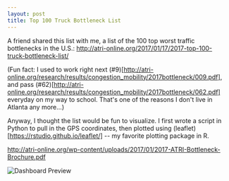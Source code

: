 ```yaml
---
layout: post
title: Top 100 Truck Bottleneck List
---
```


A friend shared this list with me, a list of the 100 top worst traffic bottlenecks in the U.S.: http://atri-online.org/2017/01/17/2017-top-100-truck-bottleneck-list/ 

(Fun fact: I used to work right next (#9)[http://atri-online.org/research/results/congestion_mobility/2017bottleneck/009.pdf], and pass (#62)[http://atri-online.org/research/results/congestion_mobility/2017bottleneck/062.pdf] everyday on my way to school. That's one of the reasons I don't live in Atlanta any more...) 

Anyway, I thought the list would be fun to visualize. I first wrote a script in Python to pull in the GPS coordinates, then plotted using (leaflet)[https://rstudio.github.io/leaflet/] -- my favorite plotting package in R.

http://atri-online.org/wp-content/uploads/2017/01/2017-ATRI-Bottleneck-Brochure.pdf

![Dashboard Preview](https://...)
